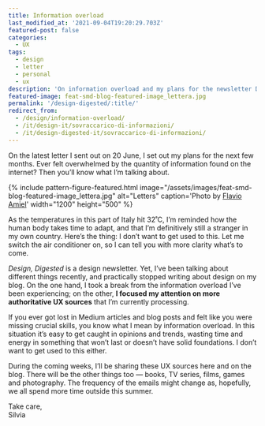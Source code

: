 ```yaml
---
title: Information overload
last_modified_at: '2021-09-04T19:20:29.703Z'
featured-post: false
categories:
  - UX
tags:
  - design
  - letter
  - personal
  - ux
description: 'On information overload and my plans for the newsletter Design, Digested.'
featured-image: feat-smd-blog-featured-image_lettera.jpg
permalink: '/design-digested/:title/'
redirect_from:
  - /design/information-overload/
  - /it/design-it/sovraccarico-di-informazioni/
  - /it/design-digested-it/sovraccarico-di-informazioni/
---
```

<p class="lead">On the latest letter I sent out on 20 June, I set out my plans for the next few months. Ever felt overwhelmed by the quantity of information found on the internet? Then you’ll know what I’m talking about.</p>

<!--more-->

{% include pattern-figure-featured.html image="/assets/images/feat-smd-blog-featured-image_lettera.jpg" alt="Letters" caption='Photo by <a href="https://unsplash.com/@flavioamiel" target="_blank" rel="noopener">Flavio Amiel</a>' width="1200" height="500" %}

As the temperatures in this part of Italy hit 32˚C, I’m reminded how the human body takes time to adapt, and that I’m definitively still a stranger in my own country. Here’s the thing: I don’t want to get used to this. Let me switch the air conditioner on, so I can tell you with more clarity what’s to come.

_Design, Digested_ is a design newsletter. Yet, I’ve been talking about different things recently, and practically stopped writing about design on my blog. On the one hand, I took a break from the information overload I’ve been experiencing; on the other, **I focused my attention on more authoritative UX sources** that I’m currently processing.

If you ever got lost in Medium articles and blog posts and felt like you were missing crucial skills, you know what I mean by information overload. In this situation it’s easy to get caught in opinions and trends, wasting time and energy in something that won’t last or doesn’t have solid foundations. I don’t want to get used to this either.

During the coming weeks, I’ll be sharing these UX sources here and on the blog. There will be the other things too — books, TV series, films, games and photography. The frequency of the emails might change as, hopefully, we all spend more time outside this summer.

<p class="detached">Take care,<br>
Silvia</p>
